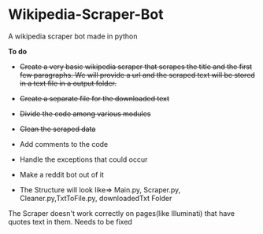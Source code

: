 # Wikipedia-Scraper-Bot
A wikipedia scraper bot made in python

<b>To do</b>

*  ~~Create a very basic wikipedia scraper that scrapes the title and the first few paragraphs. We will provide a url and the scraped text will be stored in a text file in a output folder.~~


*  ~~Create a separate file for the downloaded text~~

* ~~Divide the code among various modules~~

* ~~Clean the scraped data~~

* Add comments to the code

* Handle the exceptions that could occur

* Make a reddit bot out of it


* The Structure will look like=> Main.py, Scraper.py, Cleaner.py,TxtToFile.py, downloadedTxt Folder

The Scraper doesn't work correctly on pages(like Illuminati) that have quotes text in them. Needs to be fixed
